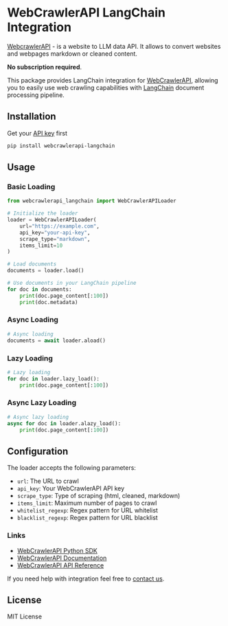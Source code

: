 # WebCrawlerAPI LangChain Integration

[WebcrawlerAPI](https://webcrawlerapi.com/) - is a website to LLM data API. It allows to convert websites and webpages markdown or cleaned content. 

**No subscription required**.

This package provides LangChain integration for [WebCrawlerAPI](https://webcrawlerapi.com/), allowing you to easily use web crawling capabilities with [LangChain](https://www.langchain.com/) document processing pipeline.

## Installation

Get your [API key](https://webcrawlerapi.com/docs/access-key) first

```bash
pip install webcrawlerapi-langchain
```

## Usage

### Basic Loading
```python
from webcrawlerapi_langchain import WebCrawlerAPILoader

# Initialize the loader
loader = WebCrawlerAPILoader(
    url="https://example.com",
    api_key="your-api-key",
    scrape_type="markdown",
    items_limit=10
)

# Load documents
documents = loader.load()

# Use documents in your LangChain pipeline
for doc in documents:
    print(doc.page_content[:100])
    print(doc.metadata)
```

### Async Loading
```python
# Async loading
documents = await loader.aload()
```

### Lazy Loading
```python
# Lazy loading
for doc in loader.lazy_load():
    print(doc.page_content[:100])
```

### Async Lazy Loading
```python
# Async lazy loading
async for doc in loader.alazy_load():
    print(doc.page_content[:100])
```

## Configuration

The loader accepts the following parameters:

- `url`: The URL to crawl
- `api_key`: Your WebCrawlerAPI API key
- `scrape_type`: Type of scraping (html, cleaned, markdown)
- `items_limit`: Maximum number of pages to crawl
- `whitelist_regexp`: Regex pattern for URL whitelist
- `blacklist_regexp`: Regex pattern for URL blacklist

### Links
- [WebCrawlerAPI Python SDK](https://github.com/WebCrawlerAPI/webcrawlerapi-python-sdk)
- [WebCrawlerAPI Documentation](https://webcrawlerapi.com/docs/getting-started)
- [WebCrawlerAPI API Reference](https://webcrawlerapi.com/docs/api-reference)

If you need help with integration feel free to [contact us](support@webcrawlerapi.com).

## License

MIT License 
